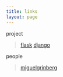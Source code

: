 ```yaml
---
title: links
layout: page
---
```


project 

> [flask](http://flask.pocoo.org/)
> [django](https://www.djangoproject.com/)


people
> [miguelgrinberg](http://blog.miguelgrinberg.com/)
